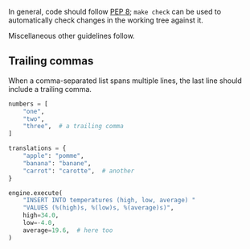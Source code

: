 In general, code should follow [PEP 8]; `make check` can be used to automatically check changes in the working tree against it.

Miscellaneous other guidelines follow.

## Trailing commas

When a comma-separated list spans multiple lines, the last line should include a trailing comma.

```python
numbers = [
    "one",
    "two",
    "three",  # a trailing comma
]
```

```python
translations = {
    "apple": "pomme",
    "banana": "banane",
    "carrot": "carotte",  # another
}
```

```python
engine.execute(
    "INSERT INTO temperatures (high, low, average) "
    "VALUES (%(high)s, %(low)s, %(average)s)",
    high=34.0,
    low=-4.0,
    average=19.6,  # here too
)
```

  [PEP 8]: https://www.python.org/dev/peps/pep-0008/ "PEP 8 -- Style Guide for Python Code"